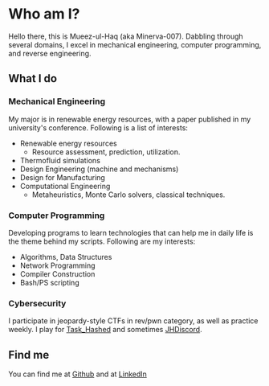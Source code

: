 # Who am I?

Hello there, this is Mueez-ul-Haq (aka Minerva-007). Dabbling through several domains, I excel in mechanical engineering, computer programming, and reverse engineering. 

## What I do

### Mechanical Engineering
My major is in renewable energy resources, with a paper published in my university's conference. Following is a list of interests:
- Renewable energy resources
	- Resource assessment, prediction, utilization.
- Thermofluid simulations
- Design Engineering (machine and mechanisms)
- Design for Manufacturing
- Computational Engineering 
	- Metaheuristics, Monte Carlo solvers, classical techniques.

### Computer Programming
Developing programs to learn technologies that can help me in daily life is the theme behind my scripts. Following are my interests:
- Algorithms, Data Structures
- Network Programming
- Compiler Construction
- Bash/PS scripting

### Cybersecurity
I participate in jeopardy-style CTFs in rev/pwn category, as well as practice weekly. I play for [Task_Hashed](https://ctftime.org/team/175900) and sometimes [JHDiscord](https://ctftime.org/team/62434).

## Find me
You can find me at [Github](https://www.github.com/Minerva-007/) and at [LinkedIn](https://www.linkedin.com/in/Minerva-007)